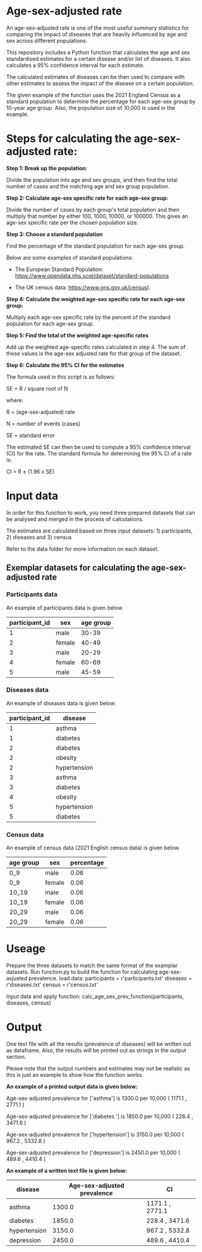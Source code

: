 # Age-sex-adjusted rate
An age-sex-adjusted rate is one of the most useful summary statistics for comparing the impact of diseases that are heavily influenced by age and sex across different populations.

This repository includes a Python function that calculates the age and sex standardised estimates for a certain disease and/or list of diseases. It also calculates a 95% confidence interval for each estimate.

The calculated estimates of diseases can be then used to compare with other estimates to assess the impact of the disease on a certain population.

The given example of the function uses the 2021 England Census as a standard population to determine the percentage for each age-sex group by 10-year age group. Also, the population size of 10,000 is used in the example. 

# Steps for calculating the age-sex-adjusted rate:
**Step 1: Break up the population:**

Divide the population into age and sex groups, and then find the total number of cases and the matching age and sex group population.

**Step 2: Calculate age-sex specific rate for each age-sex group:**

Divide the number of cases by each group's total population and then multiply that number by either 100, 1000, 10000, or 100000. This gives an age-sex specific rate per the chosen population size.

**Step 3: Choose a standard population**

Find the percentage of the standard population for each age-sex group.

Below are some examples of standard populations:

- The European Standard Population: https://www.opendata.nhs.scot/dataset/standard-populations

- The UK census data: https://www.ons.gov.uk/census).

**Step 4: Calculate the weighted age-sex specific rate for each age-sex group:**

Multiply each age-sex specific rate by the percent of the standard population for each age-sex group.

**Step 5: Find the total of the weighted age-specific rates**

Add up the weighted age-specific rates calculated in step 4. The sum of these values is the age-sex adjusted rate for that group of the dataset.

**Step 6: Calculate the 95% CI for the estimates**

The formula used in this script is as follows:

SE = R / square root of N

where:

R = (age-sex-adjusted) rate

N = number of events (cases)

SE = standard error

The estimated SE can then be used to compute a 95% confidence interval (CI) for the rate. The
standard formula for determining the 95% CI of a rate is:

CI = R ± (1.96 x SE)

# Input data
In order for this function to work, you need three prepared datasets that can be analysed and merged in the process of calculations. 

The estimates are calculated based on three input datasets: 1) participants, 2) diseases and 3) census

Refer to the data folder for more information on each dataset.

## Exemplar datasets for calculating the age-sex-adjusted rate

### Participants data
An example of participants data is given below.


| participant_id | sex | age group | 
| ------------- | ------------- | ------------
| 1 | male | 30-39 |
| 2 | female | 40-49 |
| 3 | male | 20-29 |
| 4 | female | 60-69 |
| 5 | male | 45-59 |

### Diseases data
An example of diseases data is given below.


| participant_id | disease |
| ------------- | ------------- |
| 1 | asthma |
| 1 | diabetes |
| 2 | diabetes |
| 2 | obesity |
| 2 | hypertension |
| 3| asthma |
| 3 | diabetes |
| 4 | obesity |
| 5 | hypertension |
| 5 | diabetes |

### Census data
An example of census data (2021 English census data) is given below.

| age group | sex | percentage | 
| ------------- | ------------- | ------------
| 0_9 | male | 0.06
| 0_9	| female | 0.06
| 10_19 | male | 0.06
| 10_19	| female |	0.06
| 20_29 | male |0.06
| 20_29 | female |0.06


# Useage

Prepare the three datasets to match the same format of the examplar datasets.
Run function.py to build the function for calculating age-sex-asjusted prevalence.
load data:
participants = r'participants.txt'
diseases = r'diseases.txt'
census = r'census.txt'

Input data and apply function:
calc_age_sex_prev_function(participants, diseases, census)


# Output

One text file with all the results (prevalence of diseases) will be written out as dataframe. Also, the results will be printed out as strings in the output section. 

Please note that the output numbers and estimates may not be realistic as this is just an example to show how the function works.

**An example of a printed output data is given below:**


Age-sex-adjusted prevalence for ['asthma'] is 1300.0 per 10,000 ( 1171.1 , 2771.1 )


Age-sex-adjusted prevalence for ['diabetes '] is 1850.0 per 10,000 ( 228.4 , 3471.6 )


Age-sex-adjusted prevalence for ['hypertension'] is 3150.0 per 10,000 ( 967.2 , 5332.8 )


Age-sex-adjusted prevalence for ['depression'] is 2450.0 per 10,000 ( 489.6 , 4410.4 )


**An example of a written text file is given below:**

| disease | Age-sex-adjusted prevalence | CI | 
| ------------- | ------------- | ------------
| asthma | 1300.0 | 1171.1 , 2771.1 
| diabetes	| 1850.0 | 228.4 , 3471.6 
| hypertension | 3150.0 | 967.2 , 5332.8
| depression	| 2450.0 | 489.6 , 4410.4

